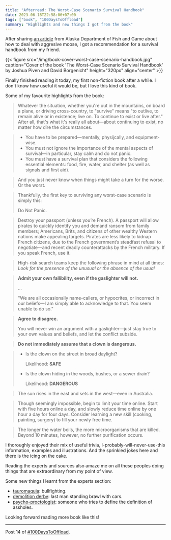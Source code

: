```yaml
---
title: "Afterread: The Worst-Case Scenario Survival Handbook"
date: 2023-06-18T22:58:06+07:00
tags: ["book", "100DaysToOffload"]
summary: "Highlights and new things I got from the book"
---
```


After sharing [an article](https://www.adfg.alaska.gov/index.cfm%3Fadfg%3Dlivewith.aggressivemoose)
from Alaska Department of Fish and Game about how to deal with aggresive moose,
I got a recommendation for a survival handbook from my friend.

{{< figure
src="/img/book-cover-worst-case-scenario-handbook.jpg"
caption="Cover of the book 'The Worst-Case Scenario Survival Handbook' by Joshua Piven and David Borgenicht"
height="320px"
align="center" >}}

Finally finished reading it today, my first non-fiction book after a while.
I don't know how useful it would be, but I love this kind of book.

Some of my favourite highlights from the book:

> Whatever the situation, whether you're out in the mountains, on board a plane,
> or driving cross-country, to "survive" means "to outlive, to remain alive or in existence;
> live on. To continue to exist or live after."
> After all, that's what it's really all about—about continuing to exist,
> no matter how dire the circumstances.

> - You have to be prepared—mentally, physijcally, and equipment-wise.
> - You must not ignore the importance of the mental aspects of survival—in particular,
>   stay calm and do not panic.
> - You must have a survival plan that considers the following essential elements:
>   food, fire, water, and shelter (as well as signals and first aid).

> And you just never know when things might take a turn for the worse.
> Or the worst.

> Thankfully, the first key to surviving any worst-case scenario is simply this:
>
> Do Not Panic.

> Destroy your passport (unless you’re French).
> A passport will allow pirates to quickly identify you and demand ransom from
> family members; Americans, Brits, and citizens of other wealthy Western nations
> make appealing targets. Pirates are less likely to kidnap French citizens,
> due to the French government’s steadfast refusal to negotiate—and recent
> deadly counterattacks by the French military. If you speak French, use it.

> High-risk search teams keep the following phrase in mind at all times:
> _Look for the presence of the unusual or the absence of the usual_

> **Admit your own fallibility, even if the gaslighter will not.**
>
> ...
>
> "We are all occasionally name-callers, or hypocrites, or incorrect
> in our beliefs—I am simply able to acknowledge to that.
> You seem unable to do so."

> **Agree to disagree.**
>
> You will never win an argument with a gaslighter—just stay true to your own
> values and beliefs, and let the conflict subside.

> **Do not immediately assume that a clown is dangerous.**

> - Is the clown on the street in broad daylight?
>
>   Likelihood: **SAFE**
>
> - Is the clown hiding in the woods, bushes, or a sewer drain?
>
>   Likelihood: **DANGEROUS**

> The sun rises in the east and sets in the west—even in Australia.

> Though seemingly impossible, begin to limit your time online.
> Start with five hours online a day,
> and slowly reduce time online by one hour a day for four days.
> Consider learning a new skill (cooking, painting, surgery)
> to fill your newly free time.

> The longer the water boils, the more microorganisms that are killed.
> Beyond 10 minutes, however, no further purification occurs.

I thoroughly enjoyed their mix of useful trivia, I-probably-will-never-use-this information,
examples and illustrations. And the sprinkled jokes here and there is the icing
on the cake.

Reading the experts and sources also amaze me on all these peoples doing
things that are extraordinary from my point of view.

Some new things I learnt from the experts section:

- [tauromaquia](https://en.wiktionary.org/wiki/tauromaquia): bullfighting.
- [demolition derby](https://en.wikipedia.org/wiki/Demolition_derby): last man standing brawl with cars.
- [psycho-proctologist](https://www.psychologytoday.com/us/blog/ambigamy/201709/psycho-proctologist-speaks-what-makes-ass-ass): someone who tries to define the
  definition of assholes.

Looking forward reading more book like this!

---

Post 14 of [#100DaysToOffload](https://100daystooffload.com/).
